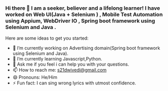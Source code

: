 ### Hi there 👋 I am a seeker, believer and a lifelong learner! I have worked on Web UI(Java + Selenium ) , Mobile Test Automation using Appium, WebDriver IO , Spring boot framework using Selenium and Java .


Here are some ideas to get you started:

- 🔭 I’m currently working on Advertising domain(Spring boot framework using Selenium and Java).
- 🌱 I’m currently learning Javascript,Python.
- 💬 Ask me if you feel i can help you with your questions.
- 📫 How to reach me: s21dwivedi@gmail.com
- 😄 Pronouns: He/Him
- ⚡ Fun fact: I can sing wrong lyrics with utmost confidence.

